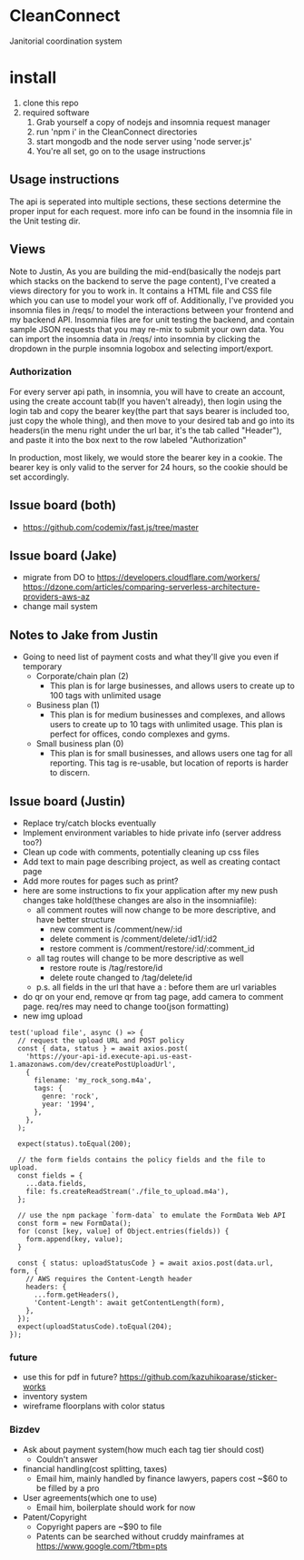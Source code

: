 # CleanConnect
Janitorial coordination system

# install
1. clone this repo
2. required software
    1. Grab yourself a copy of nodejs and insomnia request manager
    2. run 'npm i' in the CleanConnect directories
    3. start mongodb and the node server using 'node server.js'
    4. You're all set, go on to the usage instructions
    
## Usage instructions
The api is seperated into multiple sections, these sections determine the proper input for each request. more info can be found in the insomnia file in the Unit testing dir.

    
## Views
Note to Justin, As you are building the mid-end(basically the nodejs part which stacks on the backend to serve the page content), I've created a views directory for you to work in. It contains a HTML file and CSS file which you can use to model your work off of. Additionally, I've provided you insomnia files in /reqs/ to model the interactions between your frontend and my backend API. Insomnia files are for unit testing the backend, and contain sample JSON requests that you may re-mix to submit your own data. You can import the insomnia data in /reqs/ into insomnia by clicking the dropdown in the purple insomnia logobox and selecting import/export.

### Authorization
For every server api path, in insomnia, you will have to create an account, using the create account tab(If you haven't already), then login using the login tab and copy the bearer key(the part that says bearer is included too, just copy the whole thing), and then move to your desired tab and go into its headers(in the menu right under the url bar, it's the tab called "Header"), and paste it into the box next to the row labeled "Authorization"

In production, most likely, we would store the bearer key in a cookie. The bearer key is only valid to the server for 24 hours, so the cookie should be set accordingly.

## Issue board (both)
* https://github.com/codemix/fast.js/tree/master

## Issue board (Jake)
* migrate from DO to https://developers.cloudflare.com/workers/ https://dzone.com/articles/comparing-serverless-architecture-providers-aws-az
* change mail system

## Notes to Jake from Justin
* Going to need list of payment costs and what they'll give you even if temporary
    * Corporate/chain plan (2)
        * This plan is for large businesses, and allows users to create up to 100 tags with unlimited usage
    * Business plan (1)
        * This plan is for medium businesses and complexes, and allows users to create up to 10 tags with unlimited usage. This plan is perfect for offices, condo complexes and gyms.
    * Small business plan (0)
        * This plan is for small businesses, and allows users one tag for all reporting. This tag is re-usable, but location of reports is harder to discern.


## Issue board (Justin)
* Replace try/catch blocks eventually
* Implement environment variables to hide private info (server address too?)
* Clean up code with comments, potentially cleaning up css files
* Add text to main page describing project, as well as creating contact page
* Add more routes for pages such as print?
* here are some instructions to fix your application after my new push changes take hold(these changes are also in the insomniafile):
    * all comment routes will now change to be more descriptive, and have better structure
        * new comment is /comment/new/:id
        * delete comment is /comment/delete/:id1/:id2
        * restore comment is /comment/restore/:id/:comment_id
    * all tag routes will change to be more descriptive as well
        * restore route is /tag/restore/id
        * delete route changed to /tag/delete/id
    * p.s. all fields in the url that have a : before them are url variables
* do qr on your end, remove qr from tag page, add camera to comment page. req/res may need to change too(json formatting)
* new img upload
```
test('upload file', async () => {
  // request the upload URL and POST policy
  const { data, status } = await axios.post(
    'https://your-api-id.execute-api.us-east-1.amazonaws.com/dev/createPostUploadUrl',
    {
      filename: 'my_rock_song.m4a',
      tags: {
        genre: 'rock',
        year: '1994',
      },
    },
  );

  expect(status).toEqual(200);

  // the form fields contains the policy fields and the file to upload.
  const fields = {
    ...data.fields,
    file: fs.createReadStream('./file_to_upload.m4a'),
  };

  // use the npm package `form-data` to emulate the FormData Web API
  const form = new FormData();
  for (const [key, value] of Object.entries(fields)) {
    form.append(key, value);
  }

  const { status: uploadStatusCode } = await axios.post(data.url, form, {
    // AWS requires the Content-Length header
    headers: {
      ...form.getHeaders(),
      'Content-Length': await getContentLength(form),
    },
  });
  expect(uploadStatusCode).toEqual(204);
});
```


### future
* use this for pdf in future? https://github.com/kazuhikoarase/sticker-works
* inventory system
* wireframe floorplans with color status

### Bizdev
* Ask about payment system(how much each tag tier should cost)
    * Couldn't answer
* financial handling(cost splitting, taxes)
    * Email him, mainly handled by finance lawyers, papers cost ~$60 to be filled by a pro 
* User agreements(which one to use)
    * Email him, boilerplate should work for now
* Patent/Copyright
    * Copyright papers are ~$90 to file
    * Patents can be searched without cruddy mainframes at https://www.google.com/?tbm=pts
